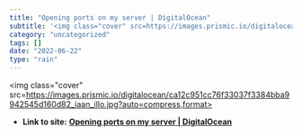 ```yaml
---
title: "Opening ports on my server | DigitalOcean"
subtitle: '<img class="cover" src=https://images.prismic.io/digitalocean/ca12c951cc76f33037f3384bba9942545d160d...'
category: "uncategorized"
tags: []
date: "2022-06-22"
type: "rain"
---
```

<img class="cover" src=https://images.prismic.io/digitalocean/ca12c951cc76f33037f3384bba9942545d160d82_iaan_illo.jpg?auto=compress,format>


* **Link to site:** **[Opening ports on my server | DigitalOcean](https://www.digitalocean.com/community/questions/opening-ports-on-my-server)**